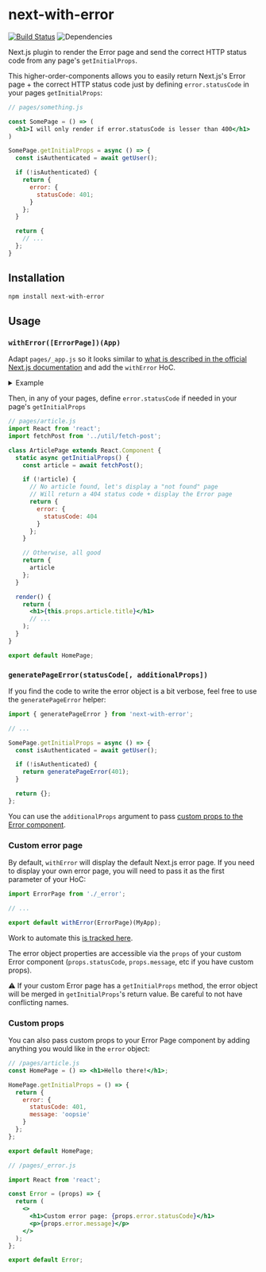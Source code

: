 # next-with-error

[![Build Status](https://img.shields.io/circleci/project/github/martpie/next-with-error.svg)](https://circleci.com/gh/martpie/next-with-error)
![Dependencies](https://img.shields.io/david/martpie/next-with-error)

Next.js plugin to render the Error page and send the correct HTTP status code from any page's `getInitialProps`.

This higher-order-components allows you to easily return Next.js's Error page + the correct HTTP status code just by defining `error.statusCode` in your pages `getInitialProps`:

```jsx
// pages/something.js

const SomePage = () => (
  <h1>I will only render if error.statusCode is lesser than 400</h1>
)

SomePage.getInitialProps = async () => {
  const isAuthenticated = await getUser();

  if (!isAuthenticated) {
    return {
      error: {
        statusCode: 401;
      }
    };
  }

  return {
    // ...
  };
}
```

## Installation

```bash
npm install next-with-error
```

## Usage

### `withError([ErrorPage])(App)`

Adapt `pages/_app.js` so it looks similar to [what is described in the official Next.js documentation](https://nextjs.org/docs#custom-app) and add the `withError` HoC.

<details>
 <summary>Example</summary>

```jsx
import React from 'react';
import App from 'next/app';

import withError from 'next-with-error';

class MyApp extends App {
  static async getInitialProps(appContext) {
    // calls page's `getInitialProps` and fills `appProps.pageProps`
    const appProps = await App.getInitialProps(appContext);

    return { ...appProps };
  }

  render() {
    const { Component, pageProps } = this.props;
    return <Component {...pageProps} />;
  }
}

export default withError()(MyApp);
```

</details>

Then, in any of your pages, define `error.statusCode` if needed in your page's `getInitialProps`

```jsx
// pages/article.js
import React from 'react';
import fetchPost from '../util/fetch-post';

class ArticlePage extends React.Component {
  static async getInitialProps() {
    const article = await fetchPost();

    if (!article) {
      // No article found, let's display a "not found" page
      // Will return a 404 status code + display the Error page
      return {
        error: {
          statusCode: 404
        }
      };
    }

    // Otherwise, all good
    return {
      article
    };
  }

  render() {
    return (
      <h1>{this.props.article.title}</h1>
      // ...
    );
  }
}

export default HomePage;
```

### `generatePageError(statusCode[, additionalProps])`

If you find the code to write the error object is a bit verbose, feel free to use the `generatePageError` helper:

```jsx
import { generatePageError } from 'next-with-error';

// ...

SomePage.getInitialProps = async () => {
  const isAuthenticated = await getUser();

  if (!isAuthenticated) {
    return generatePageError(401);
  }

  return {};
};
```

You can use the `additionalProps` argument to pass [custom props to the Error component](#custom-props).

### Custom error page

By default, `withError` will display the default Next.js error page. If you need to display your own error page, you will need to pass it as the first parameter of your HoC:

```jsx
import ErrorPage from './_error';

// ...

export default withError(ErrorPage)(MyApp);
```

Work to automate this [is tracked here](https://github.com/martpie/next-with-error/issues/2).

The error object properties are accessible via the `props` of your custom Error component (`props.statusCode`, `props.message`, etc if you have custom props).

⚠️ If your custom Error page has a `getInitialProps` method, the error object will be merged in `getInitialProps`'s return value. Be careful to not have conflicting names.

### Custom props

You can also pass custom props to your Error Page component by adding anything you would like in the `error` object:

```jsx
// /pages/article.js
const HomePage = () => <h1>Hello there!</h1>;

HomePage.getInitialProps = () => {
  return {
    error: {
      statusCode: 401,
      message: 'oopsie'
    }
  };
};

export default HomePage;
```

```jsx
// /pages/_error.js

import React from 'react';

const Error = (props) => {
  return (
    <>
      <h1>Custom error page: {props.error.statusCode}</h1>
      <p>{props.error.message}</p>
    </>
  );
};

export default Error;
```
